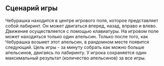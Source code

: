## Сценарий игры

Чебурашка находится в центре игрового поля, которое представляет собой лабиринт. Он может двигаться вперед, назад, вправо и влево. Движение осуществляется с помощью клавиатуры. На игровом поле может находиться только один апельсин. Только после того, как Чебурашка возьмет этот апельсин, в рандомном месте появится следующий. Цель игры - за минуту собрать как можно больше апельсинов, двигаясь по лабиринту. У игрока сохраняется один максимальный результат (количество апельсинов) за все игры.
